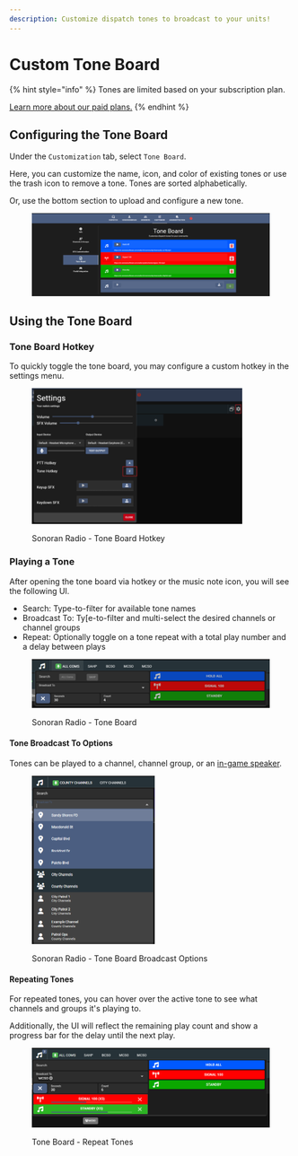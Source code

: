 ```yaml
---
description: Customize dispatch tones to broadcast to your units!
---
```


# Custom Tone Board

{% hint style="info" %}
Tones are limited based on your subscription plan.

[Learn more about our paid plans.](../../../pricing/faq/standalone-pricing.md)
{% endhint %}

## Configuring the Tone Board

Under the `Customization` tab, select `Tone Board`.

Here, you can customize the name, icon, and color of existing tones or use the trash icon to remove a tone. Tones are sorted alphabetically.

Or, use the bottom section to upload and configure a new tone.

<figure><img src="../../../.gitbook/assets/image (4).png" alt=""><figcaption></figcaption></figure>

## Using the Tone Board

### Tone Board Hotkey

To quickly toggle the tone board, you may configure a custom hotkey in the settings menu.

<figure><img src="../../../.gitbook/assets/image (6).png" alt="" width="375"><figcaption><p>Sonoran Radio - Tone Board Hotkey</p></figcaption></figure>

### Playing a Tone

After opening the tone board via hotkey or the music note icon, you will see the following UI.

* Search: Type-to-filter for available tone names
* Broadcast To: Ty\[e-to-filter and multi-select the desired channels or channel groups
* Repeat: Optionally toggle on a tone repeat with a total play number and a delay between plays

<figure><img src="../../../.gitbook/assets/image (7).png" alt=""><figcaption><p>Sonoran Radio - Tone Board</p></figcaption></figure>

#### Tone Broadcast To Options

Tones can be played to a channel, channel group, or an [in-game speaker](../in-game-radio/in-game-speakers.md).

<figure><img src="../../../.gitbook/assets/image (59).png" alt="" width="219"><figcaption><p>Sonoran Radio - Tone Board Broadcast Options</p></figcaption></figure>

#### Repeating Tones

For repeated tones, you can hover over the active tone to see what channels and groups it's playing to.

Additionally, the UI will reflect the remaining play count and show a progress bar for the delay until the next play.

<figure><img src="../../../.gitbook/assets/image (8).png" alt=""><figcaption><p>Tone Board - Repeat Tones</p></figcaption></figure>
